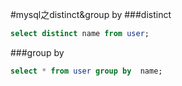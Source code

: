 #mysql之distinct&group by
###distinct
```sql
select distinct name from user;
```

###group by 
```sql
select * from user group by  name;
```
